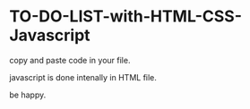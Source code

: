 # TO-DO-LIST-with-HTML-CSS-Javascript
copy and paste code in your file.

javascript is done intenally in HTML file.


be happy.
